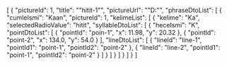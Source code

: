 [
    {
        "pictureId": 1,
        "title": "\"hitit-1\"",
        "pictureUrl": "\"D:\"",
        "phraseDtoList": [
            {
                "cumleIsmi": "Kaan",
                "pictureId": 1,
                "kelimeList": [
                    {
                        "kelime": "Ka",
                        "selectedRadioValue": "hitit",
                        "syllableDtoList": [
                            {
                                "heceIsmi": "K",
                                "pointDtoList": [
                                    {
                                        "pointId": "poin-1",
                                        "x": 11.98,
                                        "y": 20.32
                                    },
                                    {
                                        "pointId": "point-2",
                                        "x": 134.0,
                                        "y": 54.0
                                    }
                                ],
                                "lineDtoList": [
                                    {
                                        "lineId": "line-1",
                                        "pointId1": "point-1",
                                        "pointId2": "point-2"
                                    },
                                    {
                                        "lineId": "line-2",
                                        "pointId1": "point-1",
                                        "pointId2": "point-2"
                                    }
                                ]
                            }
                        ]
                    }
                ]
            }
        ]
    }
]
